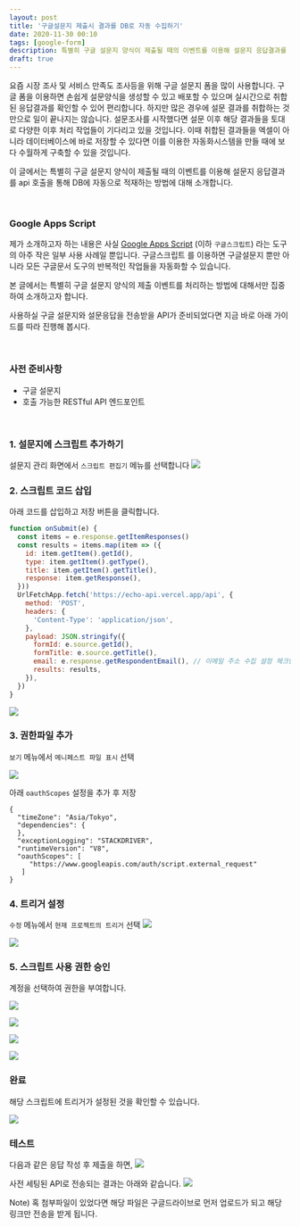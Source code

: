 ```yaml
---
layout: post
title: '구글설문지 제출시 결과를 DB로 자동 수집하기'
date: 2020-11-30 00:10
tags: [google-form]
description: 특별히 구글 설문지 양식이 제출될 때의 이벤트를 이용해 설문지 응답결과를 api 호출을 통해 DB에 자동으로 적재하는 방법에 대한 방법을 안내합니다.
draft: true
---
```


요즘 시장 조사 및 서비스 만족도 조사등을 위해 구글 설문지 폼을 많이 사용합니다. 구글 폼을 이용하면 손쉽게 설문양식을 생성할 수 있고 배포할 수 있으며 실시간으로 취합된 응답결과를 확인할 수 있어 편리합니다. 하지만 많은 경우에 설문 결과를 취합하는 것만으로 일이 끝나지는 않습니다. 설문조사를 시작했다면 설문 이후 해당 결과들을 토대로 다양한 이후 처리 작업들이 기다리고 있을 것입니다. 이때 취합된 결과들을 엑셀이 아니라 데이터베이스에 바로 저장할 수 있다면 이를 이용한 자동화시스템을 만들 때에 보다 수월하게 구축할 수 있을 것입니다.

이 글에서는 특별히 구글 설문지 양식이 제출될 때의 이벤트를 이용해 설문지 응답결과를 api 호출을 통해 DB에 자동으로 적재하는 방법에 대해 소개합니다.

<br>

### Google Apps Script
제가 소개하고자 하는 내용은 사실 [Google Apps Script](https://developers.google.com/apps-script) (이하 `구글스크립트`) 라는 도구의 아주 작은 일부 사용 사례일 뿐입니다. 구글스크립트 를 이용하면 구글설문지 뿐만 아니라 모든 구글문서 도구의 반복적인 작업들을 자동화할 수 있습니다.

본 글에서는 특별히 구글 설문지 양식의 제출 이벤트를 처리하는 방법에 대해서만 집중하여 소개하고자 합니다.

사용하실 구글 설문지와 설문응답을 전송받을 API가 준비되었다면 지금 바로 아래 가이드를 따라 진행해 봅시다.

<br>

### 사전 준비사항
- 구글 설문지
- 호출 가능한 RESTful API 엔드포인트

<br>

### 1. 설문지에 스크립트 추가하기
설문지 관리 화면에서 `스크립트 편집기` 메뉴를 선택합니다
![](./image1.png)

### 2. 스크립트 코드 삽입
아래 코드를 삽입하고 저장 버튼을 클릭합니다.

```js
function onSubmit(e) {
  const items = e.response.getItemResponses()
  const results = items.map(item => ({
    id: item.getItem().getId(),
    type: item.getItem().getType(),
    title: item.getItem().getTitle(),
    response: item.getResponse(),
  }))
  UrlFetchApp.fetch('https://echo-api.vercel.app/api', {
    method: 'POST',
    headers: {
      'Content-Type': 'application/json',
    },
    payload: JSON.stringify({
      formId: e.source.getId(),
      formTitle: e.source.getTitle(),
      email: e.response.getRespondentEmail(), // 이메일 주소 수집 설정 체크한 경우
      results: results,
    }),
  })
}
```
![](./image2.png)


### 3. 권한파일 추가
`보기` 메뉴에서 `메니페스트 파일 표시` 선택

![](./image3.png)

아래 `oauthScopes` 설정을 추가 후 저장

```json{7-9}
{
  "timeZone": "Asia/Tokyo",
  "dependencies": {
  },
  "exceptionLogging": "STACKDRIVER",
  "runtimeVersion": "V8",
  "oauthScopes": [
     "https://www.googleapis.com/auth/script.external_request"
   ]
}
```

### 4. 트리거 설정

`수정` 메뉴에서 `현재 프로젝트의 트리거` 선택
![](./image4.png)

![](./image5.png)

### 5. 스크립트 사용 권한 승인

계정을 선택하여 권한을 부여합니다.

![](./image6.png)

![](./image7.png)

![](./image8.png)

![](./image9.png)



### 완료
해당 스크립트에 트리거가 설정된 것을 확인할 수 있습니다.

![](./image10.png)

### 테스트
다음과 같은 응답 작성 후 제출을 하면,
![](./image11.png)

사전 세팅된 API로 전송되는 결과는 아래와 같습니다.
![](./image12.png)


Note)
혹 첨부파일이 있었다면 해당 파일은 구글드라이브로 먼저 업로드가 되고 해당 링크만 전송을 받게 됩니다.
